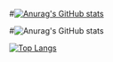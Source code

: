 #[![Anurag's GitHub stats](https://github-readme-stats.vercel.app/api?username=KuanyuPhy)](https://github.com/KuanyuPhy/github-readme-stats)

#![Anurag's GitHub stats](https://github-readme-stats.vercel.app/api?username=KuanyuPhy&count_private=true)

[![Top Langs](https://github-readme-stats.vercel.app/api/top-langs/?username=KuanyuPhy)](https://github.com/KuanyuPhy/github-readme-stats)
